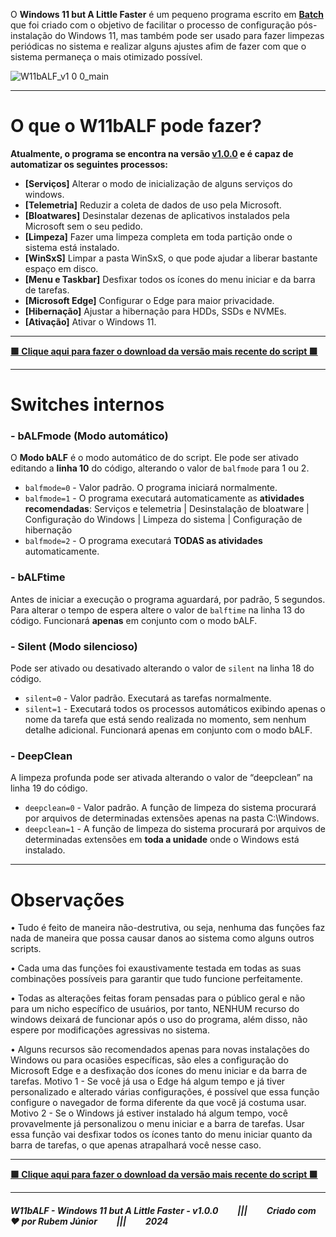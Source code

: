 O **Windows 11 but A Little Faster** é um pequeno programa escrito em [**Batch**](https://en.wikipedia.org/wiki/Batch_file) que foi criado com o objetivo de facilitar o processo de configuração pós-instalação do Windows 11, mas também pode ser usado para fazer limpezas periódicas no sistema e realizar alguns ajustes afim de fazer com que o sistema permaneça o mais otimizado possível.

![W11bALF_v1 0 0_main](https://github.com/rubem-psd/W11bALF/assets/60861729/7fa114f2-9f72-4392-a82a-8294a525e9fd)

---

# O que o W11bALF pode fazer?

**Atualmente, o programa se encontra na versão [v1.0.0](https://github.com/rubem-psd/W11bALF/releases/latest) e é capaz de automatizar os seguintes processos:**

- **[Serviços]** Alterar o modo de inicialização de alguns serviços do windows.
- **[Telemetria]** Reduzir a coleta de dados de uso pela Microsoft.
- **[Bloatwares]** Desinstalar dezenas de aplicativos instalados pela Microsoft sem o seu pedido.
- **[Limpeza]** Fazer uma limpeza completa em toda partição onde o sistema está instalado.
- **[WinSxS]** Limpar a pasta WinSxS, o que pode ajudar a liberar bastante espaço em disco.
- **[Menu e Taskbar]** Desfixar todos os ícones do menu iniciar e da barra de tarefas.
- **[Microsoft Edge]** Configurar o Edge para maior privacidade.
- **[Hibernação]** Ajustar a hibernação para HDDs, SSDs e NVMEs.
- **[Ativação]** Ativar o Windows 11.

---

**[🟩 Clique aqui para fazer o download da versão mais recente do script 🟩](https://github.com/rubem-psd/W11bALF/releases/latest)**

---

# Switches internos
### - bALFmode (Modo automático)

O **Modo bALF** é o modo automático de do script. Ele pode ser ativado editando a **linha 10** do código, alterando o valor de `balfmode` para 1 ou 2.
- `balfmode=0` - Valor padrão. O programa iniciará normalmente.
- `balfmode=1` - O programa executará automaticamente as **atividades recomendadas**:
Serviços e telemetria | Desinstalação de bloatware | Configuração do Windows | Limpeza do sistema | Configuração de hibernação
- `balfmode=2` - O programa executará **TODAS as atividades** automaticamente.

### - bALFtime
Antes de iniciar a execução o programa aguardará, por padrão, 5 segundos. Para alterar o tempo de espera altere o valor de `balftime` na linha 13 do código.
Funcionará **apenas** em conjunto com o modo bALF.

### - Silent (Modo silencioso)
Pode ser ativado ou desativado alterando o valor de `silent` na linha 18 do código.
- `silent=0` - Valor padrão. Executará as tarefas normalmente.
- `silent=1` - Executará todos os processos automáticos exibindo apenas o nome da tarefa que está sendo realizada no momento, sem nenhum detalhe adicional.
Funcionará apenas em conjunto com o modo bALF.

### - DeepClean
A limpeza profunda pode ser ativada alterando o valor de “deepclean” na linha 19 do código.

- `deepclean=0` - Valor padrão. A função de limpeza do sistema procurará por arquivos de determinadas extensões apenas na pasta C:\Windows.
- `deepclean=1` - A função de limpeza do sistema procurará por arquivos de determinadas extensões em **toda a unidade** onde o Windows está instalado.

---

# Observações

• Tudo é feito de maneira não-destrutiva, ou seja, nenhuma das funções faz nada de maneira que possa causar danos ao sistema como alguns outros scripts.

• Cada uma das funções foi exaustivamente testada em todas as suas combinações possíveis para garantir que tudo funcione perfeitamente.

• Todas as alterações feitas foram pensadas para o público geral e não para um nicho específico de usuários, por tanto, NENHUM recurso do windows deixará de funcionar após o uso do programa, além disso, não espere por modificações agressivas no sistema.

• Alguns recursos são recomendados apenas para novas instalações do Windows ou para ocasiões específicas, são eles a configuração do Microsoft Edge e a desfixação dos ícones do menu iniciar e da barra de tarefas.
Motivo 1 - Se você já usa o Edge há algum tempo e já tiver personalizado e alterado várias configurações, é possível que essa função configure o navegador de forma diferente da que você já costuma usar.
Motivo 2 - Se o Windows já estiver instalado há algum tempo, você provavelmente já personalizou o menu iniciar e a barra de tarefas. Usar essa função vai desfixar todos os ícones tanto do menu iniciar quanto da barra de tarefas, o que apenas atrapalhará você nesse caso.

---

**[🟩 Clique aqui para fazer o download da versão mais recente do script 🟩](https://github.com/rubem-psd/W11bALF/releases/latest)**

---

##### W11bALF - Windows 11 but A Little Faster - v1.0.0⠀⠀⠀|||⠀⠀⠀Criado com ❤️ por Rubem Júnior⠀⠀⠀|||⠀⠀⠀2024
